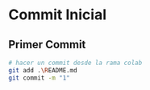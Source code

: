 # Commit Inicial

## Primer Commit 

```bash
# hacer un commit desde la rama colab
git add .\README.md
git commit -m "1"
```
